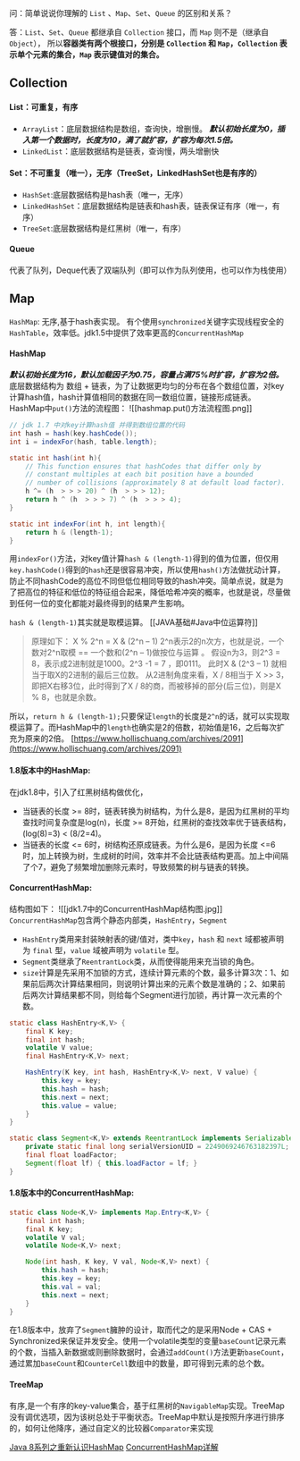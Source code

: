 问：简单说说你理解的 `List` 、`Map`、`Set`、`Queue` 的区别和关系？

答：`List`、`Set`、`Queue` 都继承自 `Collection` 接口，而 `Map` 则不是（继承自 `Object`），
所以**容器类有两个根接口，分别是 `Collection` 和 `Map`，`Collection` 表示单个元素的集合，`Map` 表示键值对的集合。**

## Collection
#### List：可重复，有序
- `ArrayList`：底层数据结构是数组，查询快，增删慢。
***默认初始长度为0，插入第一个数据时，长度为10，满了就扩容，扩容为每次1.5倍。***
- `LinkedList`：底层数据结构是链表，查询慢，两头增删快
#### Set：不可重复（唯一），无序（TreeSet，LinkedHashSet也是有序的）
- `HashSet`:底层数据结构是hash表（唯一，无序）
- `LinkedHashSet`：底层数据结构是链表和hash表，链表保证有序（唯一，有序）
- `TreeSet`:底层数据结构是红黑树（唯一，有序）
#### Queue
代表了队列，Deque代表了双端队列（即可以作为队列使用，也可以作为栈使用）

## Map
`HashMap`: 无序,基于hash表实现。
有个使用`synchronized`关键字实现线程安全的`HashTable`，效率低。jdk1.5中提供了效率更高的`ConcurrentHashMap`

#### HashMap
***默认初始长度为16，默认加载因子为0.75，容量占满75%时扩容，扩容为2倍。***
底层数据结构为 数组 + 链表，为了让数据更均匀的分布在各个数组位置，对key计算hash值，hash计算值相同的数据在同一数组位置，链接形成链表。
HashMap中`put()`方法的流程图：
![[hashmap.put()方法流程图.png]]

```java
// jdk 1.7 中对key计算hash值 并得到数组位置的代码
int hash = hash(key.hashCode());
int i = indexFor(hash, table.length);

static int hash(int h){
	// This function ensures that hashCodes that differ only by
	// constant multiples at each bit position have a bounded
	// number of collisions (approximately 8 at default load factor).
	h ^= (h  > > > 20) ^ (h  > > > 12);
	return h ^ (h  > > > 7) ^ (h  > > > 4);
}

static int indexFor(int h, int length){
	return h & (length-1);
}

```
用`indexFor()`方法，对key值计算`hash & (length-1)`得到的值为位置，但仅用`key.hashCode()`得到的`hash`还是很容易冲突，所以使用`hash()`方法做扰动计算，防止不同hashCode的高位不同但低位相同导致的hash冲突。简单点说，就是为了把高位的特征和低位的特征组合起来，降低哈希冲突的概率，也就是说，尽量做到任何一位的变化都能对最终得到的结果产生影响。

`hash & (length-1)`其实就是取模运算。
[[JAVA基础#Java中位运算符]]
> 原理如下：
X % 2^n = X & (2^n – 1)
2^n表示2的n次方，也就是说，一个数对2^n取模 == 一个数和(2^n – 1)做按位与运算 。
假设n为3，则2^3 = 8，表示成2进制就是1000。2^3 -1 = 7 ，即0111。
此时X & (2^3 – 1) 就相当于取X的2进制的最后三位数。
从2进制角度来看，X / 8相当于 X >> 3，即把X右移3位，此时得到了X / 8的商，而被移掉的部分(后三位)，则是X % 8，也就是余数。

所以，`return h & (length-1);`只要保证`length`的长度是`2^n`的话，就可以实现取模运算了。而HashMap中的`length`也确实是2的倍数，初始值是16，之后每次扩充为原来的2倍。
[https://www.hollischuang.com/archives/2091](https://www.hollischuang.com/archives/2091)

#### 1.8版本中的HashMap:
在jdk1.8中，引入了红黑树结构做优化，
- 当链表的长度 >= 8时，链表转换为树结构，为什么是8，是因为红黑树的平均查找时间复杂度是log(n)，长度 >= 8开始，红黑树的查找效率优于链表结构，(log(8)=3) < (8/2=4)。
- 当链表的长度 <= 6时，树结构还原成链表。为什么是6，是因为长度 <=6 时，加上转换为树，生成树的时间，效率并不会比链表结构更高。加上中间隔了个7，避免了频繁增加删除元素时，导致频繁的树与链表的转换。

#### ConcurrentHashMap:
结构图如下：
![[jdk1.7中的ConcurrentHashMap结构图.jpg]]
`ConcurrentHashMap`包含两个静态内部类，`HashEntry`，`Segment`
- `HashEntry`类用来封装映射表的键/值对，类中`key`，`hash` 和 `next` 域都被声明为 `final` 型，`value` 域被声明为 `volatile` 型。
- `Segment`类继承了`ReentrantLock`类，从而使得能用来充当锁的角色。
- `size`计算是先采用不加锁的方式，连续计算元素的个数，最多计算3次：1、如果前后两次计算结果相同，则说明计算出来的元素个数是准确的；2、如果前后两次计算结果都不同，则给每个Segment进行加锁，再计算一次元素的个数。
```java
static class HashEntry<K,V> {
	final K key;
	final int hash;
	volatile V value;
	final HashEntry<K,V> next;

	HashEntry(K key, int hash, HashEntry<K,V> next, V value) {
		this.key = key;
		this.hash = hash;
		this.next = next;
		this.value = value;
	}
}
```

```java
static class Segment<K,V> extends ReentrantLock implements Serializable {
	private static final long serialVersionUID = 2249069246763182397L;
	final float loadFactor;
	Segment(float lf) { this.loadFactor = lf; }
}
```

#### 1.8版本中的ConcurrentHashMap:
```java
static class Node<K,V> implements Map.Entry<K,V> {
	final int hash;
	final K key;
	volatile V val;
	volatile Node<K,V> next;

	Node(int hash, K key, V val, Node<K,V> next) {
		this.hash = hash;
		this.key = key;
		this.val = val;
		this.next = next;
	}
}
```
在1.8版本中，放弃了`Segment`臃肿的设计，取而代之的是采用Node + CAS + Synchronized来保证并发安全。使用一个volatile类型的变量`baseCount`记录元素的个数，当插入新数据或则删除数据时，会通过`addCount()`方法更新`baseCount`，通过累加`baseCount`和`CounterCell`数组中的数量，即可得到元素的总个数。

#### TreeMap
有序,是一个有序的key-value集合，基于红黑树的`NavigableMap`实现。TreeMap没有调优选项，因为该树总处于平衡状态。TreeMap中默认是按照升序进行排序的，如何让他降序，通过自定义的比较器`Comparator`来实现

[Java 8系列之重新认识HashMap](https://tech.meituan.com/2016/06/24/java-hashmap.html)
[ConcurrentHashMap详解](https://juejin.cn/post/6844904057128091655)